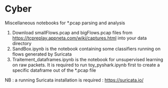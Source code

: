 # Cyber

Miscellaneous notebooks for *.pcap parsing and analysis

1. Download smallFlows.pcap and bigFlows.pcap files from https://tcpreplay.appneta.com/wiki/captures.html into your data directory
2. SandBox.ipynb is the notebook containing some classifiers running on flows generated by Suricata
3. Traitement_dataframes.ipynb is the notebook for unsupervised learning on raw packets. It is required to run toy_pyshark.ipynb first to create a specific dataframe out of the *.pcap file

NB : a running Suricata installation is required : https://suricata.io/
